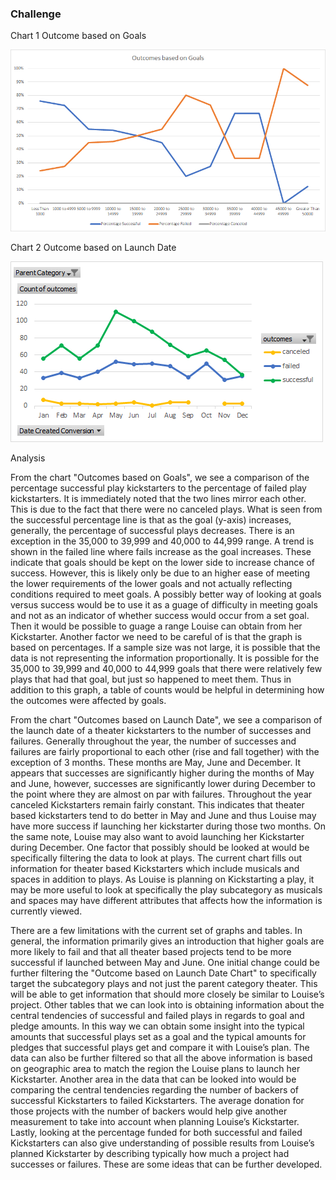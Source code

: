 
### Challenge

Chart 1 Outcome based on Goals

![Outcomes based on Goals](Module1Challenge_Chart1OutcomeGoals.png)

Chart 2 Outcome based on Launch Date

![Outcomes based on Goals](Module1Challenge_Chart1OutcomeLaunchDate.png)

Analysis

From the chart "Outcomes based on Goals", we see a comparison of the percentage successful play kickstarters to the percentage of failed play kickstarters. It is immediately noted that the two lines mirror each other. This is due to the fact that there were no canceled plays. What is seen from the successful percentage line is that as the goal (y-axis) increases, generally, the percentage of successful plays decreases. There is an exception in the 35,000 to 39,999 and 40,000 to 44,999 range. A trend is shown in the failed line where fails increase as the goal increases. These indicate that goals should be kept on the lower side to increase chance of success. However, this is likely only be due to an higher ease of meeting the lower requirements of the lower goals and not actually reflecting conditions required to meet goals. A possibly better way of looking at goals versus success would be to use it as a guage of difficulty in meeting goals and not as an indicator of whether success would occur from a set goal. Then it would be possible to guage a range Louise can obtain from her Kickstarter. Another factor we need to be careful of is that the graph is based on percentages. If a sample size was not large, it is possible that the data is not representing the information proportionally. It is possible for the 35,000 to 39,999 and 40,000 to 44,999 goals that there were relatively few plays that had that goal, but just so happened to meet them. Thus in addition to this graph, a table of counts would be helpful in determining how the outcomes were affected by goals.

From the chart "Outcomes based on Launch Date", we see a comparison of the launch date of a theater kickstarters to the number of successes and failures. Generally throughout the year, the number of successes and failures are fairly proportional  to each other (rise and fall together) with the exception of 3 months. These months are May, June and December. It appears that successes are significantly higher during the months of May and June, however, successes are significantly lower during December to the point where they are almost on par with failures. Throughout the year canceled Kickstarters remain fairly constant. This indicates that theater based kickstarters tend to do better in May and June and thus Louise may have more success if launching her kickstarter during those two months. On the same note, Louise may also want to avoid launching her Kickstarter during December. One factor that possibly should be looked at would be specifically filtering the data to look at plays. The current chart fills out information for theater based Kickstarters which include musicals and spaces in addition to plays. As Louise is planning on Kickstarting a play, it may be more useful to look at specifically the play subcategory as musicals and spaces may have different attributes that affects how the information is currently viewed.

There are a few limitations with the current set of graphs and tables. In general, the information primarily gives an introduction that higher goals are more likely to fail and that all theater based projects tend to be more successful if launched between May and June. One initial change could be further filtering the "Outcome based on Launch Date Chart" to specifically target the subcategory plays and not just the parent category theater. This will be able to get information that should more closely be similar to Louise’s project. Other tables that we can look into is obtaining information about the central tendencies of successful and failed plays in regards to goal and pledge amounts. In this way we can obtain some insight into the typical amounts that successful plays set as a goal and the typical amounts for pledges that successful plays get and compare it with Louise’s plan. The data can also be further filtered so that all the above information is based on geographic area to match the region the Louise plans to launch her Kickstarter. Another area in the data that can be looked into would be comparing the central tendencies regarding the number of backers of successful Kickstarters to failed Kickstarters. The average donation for those projects with the number of backers would help give another measurement to take into account when planning Louise’s Kickstarter. Lastly, looking at the percentage funded for both successful and failed Kickstarters can also give understanding of possible results from Louise’s planned Kickstarter by describing typically how much a project had successes or failures. These are some ideas that can be further developed.

